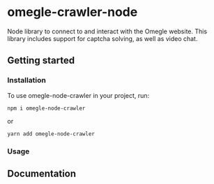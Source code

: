 # omegle-crawler-node

Node library to connect to and interact with the Omegle website. This library includes support for captcha solving, as well as video chat.

## Getting started

### Installation

To use omegle-node-crawler in your project, run:

```
npm i omegle-node-crawler
```

or

```
yarn add omegle-node-crawler
```

### Usage

## Documentation
